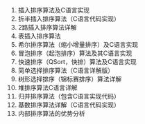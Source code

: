 1. 插入排序算法及C语言实现
2. 折半插入排序算法（C语言代码实现）
3. 2路插入排序算法详解
4. 表插入排序算法
5. 希尔排序算法（缩小增量排序）及C语言实现
6. 冒泡排序（起泡排序）算法及其C语言实现
7. 快速排序（QSort，快排）算法及C语言实现
8. 简单选择排序算法（C语言详解版）
9. 树形选择排序（锦标赛排序）算法详解
10. 堆排序算法C语言详解
11. 归并排序算法（包含C语言实现代码）
12. 基数排序算法详解（C语言代码实现）
13. 内部排序算法的优势分析
